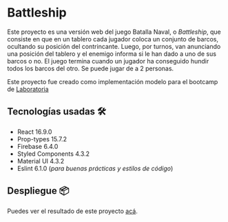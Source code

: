 # Battleship

Este proyecto es una versión web del juego Batalla Naval, o _Battleship_, que consiste en que en un tablero cada jugador coloca un conjunto de barcos, ocultando su posición del contrincante. Luego, por turnos, van anunciando una posición del tablero y el enemigo informa si le han dado a uno de sus barcos o no. El juego termina cuando un jugador ha conseguido hundir todos los barcos del otro. Se puede jugar de a 2 personas.


Este proyecto fue creado como implementación modelo para el bootcamp de [Laboratoria](https://github.com/Laboratoria/bootcamp/tree/main/projects/05-battleship)


## Tecnologías usadas 🛠️

* React 16.9.0
* Prop-types 15.7.2
* Firebase 6.4.0
* Styled Components 4.3.2
* Material UI 4.3.2
* Eslint 6.1.0 (_para buenas prácticas y estilos de código_)


## Despliegue 📦

Puedes ver el resultado de este proyecto [acá](https://battleship-prototype.web.app/).
